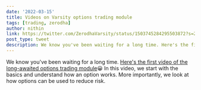 ```yaml
---
date: '2022-03-15'
title: Videos on Varsity options trading module 
tags: [trading, zerodha]
author: nithin
link: https://twitter.com/ZerodhaVarsity/status/1503745284295503872?s=20&t=FNc8xKa2dB_Irm-Q8GOSrw
post_type: tweet
description: We know you've been waiting for a long time. Here's the first video of the long-awaited options trading module...
---
```


We know you've been waiting for a long time. [Here's the first video of the long-awaited options trading module](https://zerodha.com/varsity/module/options-trading/)😀 In this video, we start with the basics and understand how an option works. More importantly, we look at how options can be used to reduce risk.
